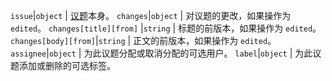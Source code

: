 `issue`|`object` | [议题](/v3/issues)本身。 `changes`|`object` | 对议题的更改，如果操作为 `edited`。 `changes[title][from]` |`string` | 标题的前版本，如果操作为 `edited`。 `changes[body][from]`|`string` | 正文的前版本，如果操作为 `edited`。 `assignee`|`object` | 为此议题分配或取消分配的可选用户。 `label`|`object` | 为此议题添加或删除的可选标签。
